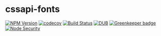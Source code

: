 # cssapi-fonts

[![NPM Version](https://img.shields.io/npm/v/folktale-validations.svg)](https://www.npmjs.com/package/cssapi-fonts)
[![codecov](https://img.shields.io/codecov/c/github/Undistraction/cssapi-fonts.svg)](https://codecov.io/gh/Undistraction/cssapi-fonts)
[![Build Status](https://img.shields.io/travis/Undistraction/cssapi-fonts.svg)](https://travis-ci.org/Undistraction/cssapi-fonts)
[![DUB](https://img.shields.io/dub/l/vibe-d.svg)](./LICENSE.md)
[![Greenkeeper badge](https://badges.greenkeeper.io/Undistraction/cssapi-fonts.svg)](https://greenkeeper.io/)
[![Node Security](https://nodesecurity.io/orgs/dwyl/projects/a35fe973-f912-4caa-b9fd-53e8ca637532/badge)](https://nodesecurity.io/orgs/dwyl/projects/a35fe973-f912-4caa-b9fd-53e8ca637532)

